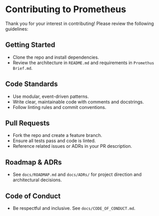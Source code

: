 # Contributing to Prometheus

Thank you for your interest in contributing! Please review the following
guidelines:

## Getting Started

- Clone the repo and install dependencies.
- Review the architecture in `README.md` and requirements in
  `Promethus Brief.md`.

## Code Standards

- Use modular, event-driven patterns.
- Write clear, maintainable code with comments and docstrings.
- Follow linting rules and commit conventions.

## Pull Requests

- Fork the repo and create a feature branch.
- Ensure all tests pass and code is linted.
- Reference related issues or ADRs in your PR description.

## Roadmap & ADRs

- See `docs/ROADMAP.md` and `docs/ADRs/` for project direction and
  architectural decisions.

## Code of Conduct

- Be respectful and inclusive. See `docs/CODE_OF_CONDUCT.md`.
